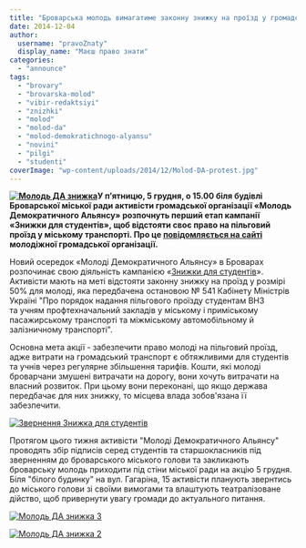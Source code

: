 ```yaml
---
title: "Броварська молодь вимагатиме законну знижку на проїзд у громадському транспорті"
date: 2014-12-04
author: 
  username: "pravoZnaty"
  display_name: "Маєш право знати"
categories: 
  - "announce"
tags: 
  - "brovary"
  - "brovarska-molod"
  - "vibir-redaktsiyi"
  - "znizhki"
  - "molod"
  - "molod-da"
  - "molod-demokratichnogo-alyansu"
  - "novini"
  - "pilgi"
  - "studenti"
coverImage: "wp-content/uploads/2014/12/Molod-DA-protest.jpg"
---
```


**[![Молодь ДА знижка](https://mpz.brovary.org/wp-content/uploads/2014/12/Molod-DA-znizhka.jpg)](https://mpz.brovary.org/wp-content/uploads/2014/12/Molod-DA-znizhka.jpg)У п’ятницю, 5 грудня, о 15.00 біля будівлі Броварської міської ради активісти громадської організації «Молодь Демократичного Альянсу» розпочнуть перший етап кампанії «Знижки для студентів», щоб відстояти своє право на пільговий проїзд у міському транспорті. Про це [повідомляється на сайті](http://molod-da.org/announce/?id=301) молодіжної громадської організації.**

Новий осередок «Молоді Демократичного Альянсу» в Броварах розпочинає свою діяльність кампанією «[Знижки для студентів](https://vk.com/event81569779)». Активісти мають на меті відстояти законну знижку на проїзд у розмірі 50% для молоді, яка передбачена остановою № 541 Кабінету Міністрів Україні "Про порядок надання пільгового проїзду студентам ВНЗ та учням профтехначальний закладів у міському і приміському пасажирському транспорті та міжміському автомобільному й залізничному транспорті".

Основна мета акції - забезпечити право молоді на пільговий проїзд, адже витрати на громадський транспорт є обтяжливими для студентів та учнів через регулярне збільшення тарифів. Кошти, які молоді броварчани змушені витрачати на дорогу, вони хочуть витрачати на власний розвиток. При цьому вони переконані, що якщо держава передбачає для них знижку, то місцева влада зобов'язана її забезпечити.

[![Звернення Знижка для студентів](https://mpz.brovary.org/wp-content/uploads/2014/12/Zvernennya-Znizhka-dlya-studentiv.png)](https://mpz.brovary.org/wp-content/uploads/2014/12/Zvernennya-Znizhka-dlya-studentiv.png)

Протягом цього тижня активісти "Молоді Демократичного Альянсу" проводять збір підписів серед студентів та старшокласників під зверненням до броварського міського голови та закликають броварську молодь приходити під стіни міської ради на акцію 5 грудня. Біля "білого будинку" на вул. Гагаріна, 15 активісти планують звернтись до міського голови зі своїми вимогами та влаштують театралізоване дійство, щоб привернути увагу громади до актуального питання.

[![Молодь ДА знижка 3](https://mpz.brovary.org/wp-content/uploads/2014/12/Molod-DA-znizhka-3.jpg)](https://mpz.brovary.org/wp-content/uploads/2014/12/Molod-DA-znizhka-3.jpg)

[![Молодь ДА знижка 2](https://mpz.brovary.org/wp-content/uploads/2014/12/Molod-DA-znizhka-2.jpg)](https://mpz.brovary.org/wp-content/uploads/2014/12/Molod-DA-znizhka-2.jpg)
